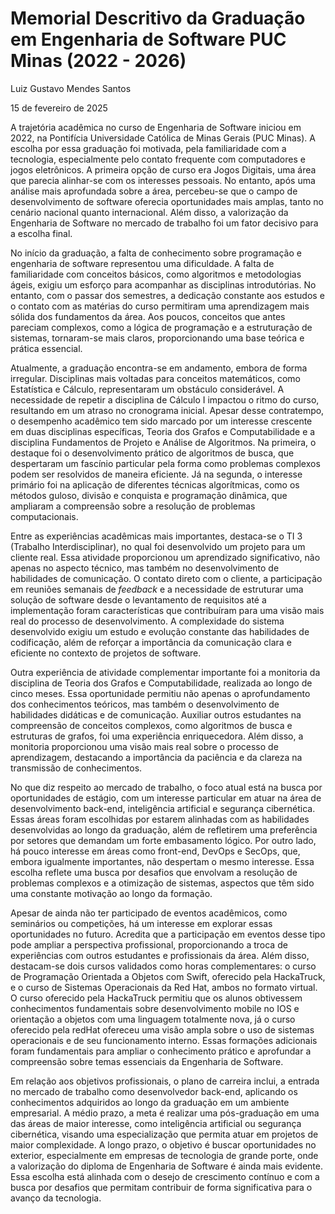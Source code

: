 # Memorial Descritivo da Graduação em Engenharia de Software PUC Minas (2022 - 2026)

Luiz Gustavo Mendes Santos

15 de fevereiro de 2025

A trajetória acadêmica no curso de Engenharia de Software iniciou em 2022, na Pontifícia Universidade Católica de Minas Gerais (PUC Minas). A escolha por essa graduação foi motivada, pela familiaridade com a tecnologia, especialmente pelo contato frequente com computadores e jogos eletrônicos. A primeira opção de curso era Jogos Digitais, uma área que parecia alinhar-se com os interesses pessoais. No entanto, após uma análise mais aprofundada sobre a área, percebeu-se que o campo de desenvolvimento de software oferecia oportunidades mais amplas, tanto no cenário nacional quanto internacional. Além disso, a valorização da Engenharia de Software no mercado de trabalho foi um fator decisivo para a escolha final.

No início da graduação, a falta de conhecimento sobre programação e engenharia de software representou uma dificuldade. A falta de familiaridade com conceitos básicos, como algoritmos e metodologias ágeis, exigiu um esforço para acompanhar as disciplinas introdutórias. No entanto, com o passar dos semestres, a dedicação constante aos estudos e o contato com as matérias do curso permitiram uma aprendizagem mais sólida dos fundamentos da área. Aos poucos, conceitos que antes pareciam complexos, como a lógica de programação e a estruturação de sistemas, tornaram-se mais claros, proporcionando uma base teórica e prática essencial.

Atualmente, a graduação encontra-se em andamento, embora de forma irregular. Disciplinas mais voltadas para conceitos matemáticos, como Estatística e Cálculo, representaram um obstáculo considerável. A necessidade de repetir a disciplina de Cálculo I impactou o ritmo do curso, resultando em um atraso no cronograma inicial. Apesar desse contratempo, o desempenho acadêmico tem sido marcado por um interesse crescente em duas disciplinas específicas, Teoria dos Grafos e Computabilidade e a disciplina Fundamentos de Projeto e Análise de Algoritmos. Na primeira, o destaque foi o desenvolvimento prático de algoritmos de busca, que despertaram um fascínio particular pela forma como problemas complexos podem ser resolvidos de maneira eficiente. Já na segunda, o interesse primário foi na aplicação de diferentes técnicas algorítmicas, como os métodos guloso, divisão e conquista e programação dinâmica, que ampliaram a compreensão sobre a resolução de problemas computacionais.

Entre as experiências acadêmicas mais importantes, destaca-se o TI 3 (Trabalho Interdisciplinar), no qual foi desenvolvido um projeto para um cliente real. Essa atividade proporcionou um aprendizado significativo, não apenas no aspecto técnico, mas também no desenvolvimento de habilidades de comunicação. O contato direto com o cliente, a participação em reuniões semanais de *feedback* e a necessidade de estruturar uma solução de software desde o levantamento de requisitos até a implementação foram características que contribuíram para uma visão mais real do processo de desenvolvimento. A complexidade do sistema desenvolvido exigiu um estudo e evolução constante das habilidades de codificação, além de reforçar a importância da comunicação clara e eficiente no contexto de projetos de software.

Outra experiência de atividade complementar importante foi a monitoria da disciplina de Teoria dos Grafos e Computabilidade, realizada ao longo de cinco meses. Essa oportunidade permitiu não apenas o aprofundamento dos conhecimentos teóricos, mas também o desenvolvimento de habilidades didáticas e de comunicação. Auxiliar outros estudantes na compreensão de conceitos complexos, como algoritmos de busca e estruturas de grafos, foi uma experiência enriquecedora. Além disso, a monitoria proporcionou uma visão mais real sobre o processo de aprendizagem, destacando a importância da paciência e da clareza na transmissão de conhecimentos.

No que diz respeito ao mercado de trabalho, o foco atual está na busca por oportunidades de estágio, com um interesse particular em atuar na área de desenvolvimento back-end, inteligência artificial e segurança cibernética. Essas áreas foram escolhidas por estarem alinhadas com as habilidades desenvolvidas ao longo da graduação, além de refletirem uma preferência por setores que demandam um forte embasamento lógico. Por outro lado, há pouco interesse em áreas como front-end, DevOps e SecOps, que, embora igualmente importantes, não despertam o mesmo interesse. Essa escolha reflete uma busca por desafios que envolvam a resolução de problemas complexos e a otimização de sistemas, aspectos que têm sido uma constante motivação ao longo da formação.

Apesar de ainda não ter participado de eventos acadêmicos, como seminários ou competições, há um interesse em explorar essas oportunidades no futuro. Acredita que a participação em eventos desse tipo pode ampliar a perspectiva profissional, proporcionando a troca de experiências com outros estudantes e profissionais da área. Além disso, destacam-se dois cursos validados como horas complementares: o curso de Programação Orientada a Objetos com Swift, oferecido pela HackaTruck, e o curso de Sistemas Operacionais da Red Hat, ambos no formato virtual. O curso oferecido pela HackaTruck permitiu que os alunos obtivessem conhecimentos fundamentais sobre desenvolvimento mobile no IOS e orientação a objetos com uma linguagem totalmente nova, já o curso oferecido pela redHat ofereceu uma visão ampla sobre o uso de sistemas operacionais e de seu funcionamento interno. Essas formações adicionais foram fundamentais para ampliar o conhecimento prático e aprofundar a compreensão sobre temas essenciais da Engenharia de Software.

Em relação aos objetivos profissionais, o plano de carreira inclui, a entrada no mercado de trabalho como desenvolvedor back-end, aplicando os conhecimentos adquiridos ao longo da graduação em um ambiente empresarial. A médio prazo, a meta é realizar uma pós-graduação em uma das áreas de maior interesse, como inteligência artificial ou segurança cibernética, visando uma especialização que permita atuar em projetos de maior complexidade. A longo prazo, o objetivo é buscar oportunidades no exterior, especialmente em empresas de tecnologia de grande porte, onde a valorização do diploma de Engenharia de Software é ainda mais evidente. Essa escolha está alinhada com o desejo de crescimento contínuo e com a busca por desafios que permitam contribuir de forma significativa para o avanço da tecnologia.
